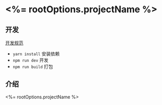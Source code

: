# <%= rootOptions.projectName %>

## 开发
[开发规范](specification.md)
- `yarn install` 安装依赖
- `npm run dev` 开发
- `npm run build` 打包

## 介绍
<%= rootOptions.projectName %>